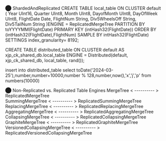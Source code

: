 ⬤ ShardedAndReplicated
CREATE TABLE local_table ON CLUSTER default (
    Year UInt16,
    Quarter UInt8,
    Month UInt8,
    DayofMonth UInt8,
    DayOfWeek UInt8,
    FlightDate Date,
    FlightNum String,
    Div5WheelsOff String,
    Div5TailNum String
)ENGINE = ReplicatedMergeTree
 PARTITION BY toYYYYMM(FlightDate)
 PRIMARY KEY (intHash32(FlightDate))
 ORDER BY (intHash32(FlightDate),FlightNum)
 SAMPLE BY intHash32(FlightDate)
SETTINGS index_granularity= 8192;

CREATE TABLE distributed_table ON CLUSTER default
AS xjp_ck_shared_db.local_table 
ENGINE = Distributed(default, xjp_ck_shared_db, local_table, rand());

insert into distributed_table select toDate('2024-03-25'),number,number+10000,number % 128,number,now(),'x','j','p' from numbers(10000)


⬤ Non-Replicated vs. Replicated Table Engines
MergeTree                      < ---------- > ReplicatedMergeTree                                                                                                     
SummingMergeTree               < ---------- > ReplicatedSummingMergeTree                  
ReplacingMergeTree             < ---------- > ReplicatedReplacingMergeTree                              
AggregatingMergeTree           < ---------- > ReplicatedAggregatingMergeTree                                        
CollapsingMergeTree            < ---------- > ReplicatedCollapsingMergeTree                             
GraphiteMergeTree              < ---------- > ReplicatedGraphiteMergeTree
VersionedCollapsingMergeTree   < ---------- > ReplicatedVersionedCollapsingMergeTree 

